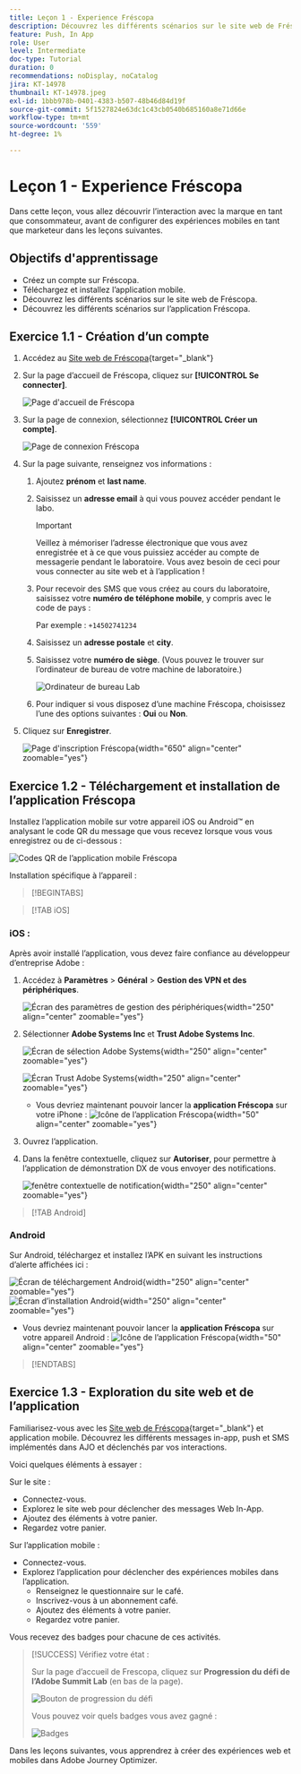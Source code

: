 ```yaml
---
title: Leçon 1 - Experience Fréscopa
description: Découvrez les différents scénarios sur le site web de Fréscopa.
feature: Push, In App
role: User
level: Intermediate
doc-type: Tutorial
duration: 0
recommendations: noDisplay, noCatalog
jira: KT-14978
thumbnail: KT-14978.jpeg
exl-id: 1bbb978b-0401-4383-b507-48b46d84d19f
source-git-commit: 5f1527824e63dc1c43cb0540b685160a8e71d66e
workflow-type: tm+mt
source-wordcount: '559'
ht-degree: 1%

---
```


# Leçon 1 - Experience Fréscopa

Dans cette leçon, vous allez découvrir l’interaction avec la marque en tant que consommateur, avant de configurer des expériences mobiles en tant que marketeur dans les leçons suivantes.

## Objectifs d&#39;apprentissage

* Créez un compte sur Fréscopa.
* Téléchargez et installez l’application mobile.
* Découvrez les différents scénarios sur le site web de Fréscopa.
* Découvrez les différents scénarios sur l’application Fréscopa.

## Exercice 1.1 - Création d’un compte

1. Accédez au [Site web de Fréscopa](https://dsn.adobe.com/p/adobe-summit-2024?token=eyJhbGciOiJIUzI1NiIsInR5cCI6IkpXVCJ9.eyJpZCI6ImFub255bW91cyIsImVtYWlsIjoiYW5vbnltb3VzQGFkb2JlLmNvbSIsImlzc3VlciI6InNoYXJlZC1saW5rIiwiYXJnb24iOnsiYWNjZXNzIjoicmVhZC1wcm9qZWN0IiwicHJvamVjdElkIjoiYWRvYmUtc3VtbWl0LTIwMjQifSwiaWF0IjoxNzEwNTI0MTIwLCJleHAiOjE3MTIzMzg1MjB9.q2uGVst6HjJw8SCWl-3pViNzepkdGnNCvGqZnbbkTsY){target="_blank"}

1. Sur la page d’accueil de Fréscopa, cliquez sur **[!UICONTROL Se connecter]**.

   ![Page d&#39;accueil de Fréscopa](/help/summit/l820-lab-workbook/assets/1-1-1-frescopa-homepage.png "Page d&#39;accueil de Fréscopa")

1. Sur la page de connexion, sélectionnez **[!UICONTROL Créer un compte]**.

   ![Page de connexion Fréscopa](/help/summit/l820-lab-workbook/assets/1-1-2-frescopa-sign-in-page.png "Connexion à Fréscopa")

1. Sur la page suivante, renseignez vos informations :

   1. Ajoutez **prénom** et **last name**.

   1. Saisissez un **adresse email** à qui vous pouvez accéder pendant le labo.

      >[!IMPORTANT]
      > Veillez à mémoriser l’adresse électronique que vous avez enregistrée et à ce que vous puissiez accéder au compte de messagerie pendant le laboratoire. Vous avez besoin de ceci pour vous connecter au site web et à l’application !

   1. Pour recevoir des SMS que vous créez au cours du laboratoire, saisissez votre **numéro de téléphone mobile**, y compris avec le code de pays :

      Par exemple : `+14502741234`

   1. Saisissez un **adresse postale** et **city**.

   1. Saisissez votre **numéro de siège**. (Vous pouvez le trouver sur l’ordinateur de bureau de votre machine de laboratoire.)

      ![Ordinateur de bureau Lab](/help/summit/l820-lab-workbook/assets/locate-seat-number.png)

   1. Pour indiquer si vous disposez d’une machine Fréscopa, choisissez l’une des options suivantes : **Oui** ou **Non**.

1. Cliquez sur **Enregistrer**.

   ![Page d&#39;inscription Fréscopa](/help/summit/l820-lab-workbook/assets/1-1-3-frescopa-registration-page.png){width="650" align="center" zoomable="yes"}

## Exercice 1.2 - Téléchargement et installation de l’application Fréscopa

Installez l’application mobile sur votre appareil iOS ou Android™ en analysant le code QR du message que vous recevez lorsque vous vous enregistrez ou de ci-dessous :

![Codes QR de l’application mobile Fréscopa](/help/summit/l820-lab-workbook/assets/1-2-1-qr-codes.png "Codes QR de l’application mobile Fréscopa")

Installation spécifique à l’appareil :

>[!BEGINTABS]

>[!TAB iOS]

### iOS :

Après avoir installé l’application, vous devez faire confiance au développeur d’entreprise Adobe :

1. Accédez à **Paramètres** > **Général** > **Gestion des VPN et des périphériques**.

   ![Écran des paramètres de gestion des périphériques](/help/summit/l820-lab-workbook/assets/1-2-2-device-management-screen.PNG "Écran des paramètres de gestion des périphériques"){width="250" align="center" zoomable="yes"}

1. Sélectionner **Adobe Systems Inc** et **Trust Adobe Systems Inc**.

   ![Écran de sélection Adobe Systems](/help/summit/l820-lab-workbook/assets/1-2-3-adobe-systems.PNG "Écran de sélection Adobe Systems"){width="250" align="center" zoomable="yes"}
   <br>

   ![Écran Trust Adobe Systems](/help/summit/l820-lab-workbook/assets/1-2-4-trust-adobe.PNG){width="250" align="center" zoomable="yes"}

   * Vous devriez maintenant pouvoir lancer la **application Fréscopa** sur votre iPhone : ![Icône de l’application Fréscopa](/help/summit/l820-lab-workbook/assets/1-2-app-icon.png){width="50" align="center" zoomable="yes"}


1. Ouvrez l’application.

1. Dans la fenêtre contextuelle, cliquez sur **Autoriser**, pour permettre à l’application de démonstration DX de vous envoyer des notifications.

   ![fenêtre contextuelle de notification](/help/summit/l820-lab-workbook/assets/1-2-allow-notifications.png){width="250" align="center" zoomable="yes"}

>[!TAB Android]

### Android

Sur Android, téléchargez et installez l’APK en suivant les instructions d’alerte affichées ici :

![Écran de téléchargement Android](/help/summit/l820-lab-workbook/assets/1-2-5-android-download.jpg "Écran de téléchargement Android"){width="250" align="center" zoomable="yes"}
<br>
![Écran d’installation Android](/help/summit/l820-lab-workbook/assets/1-2-6-android-installation.jpg){width="250" align="center" zoomable="yes"}

* Vous devriez maintenant pouvoir lancer la **application Fréscopa** sur votre appareil Android : ![Icône de l’application Fréscopa](/help/summit/l820-lab-workbook/assets/1-2-app-icon.png){width="50" align="center" zoomable="yes"}

>[!ENDTABS]

## Exercice 1.3 - Exploration du site web et de l’application

Familiarisez-vous avec les [Site web de Fréscopa](https://dsn.adobe.com/p/adobe-summit-2024?token=eyJhbGciOiJIUzI1NiIsInR5cCI6IkpXVCJ9.eyJpZCI6ImFub255bW91cyIsImVtYWlsIjoiYW5vbnltb3VzQGFkb2JlLmNvbSIsImlzc3VlciI6InNoYXJlZC1saW5rIiwiYXJnb24iOnsiYWNjZXNzIjoicmVhZC1wcm9qZWN0IiwicHJvamVjdElkIjoiYWRvYmUtc3VtbWl0LTIwMjQifSwiaWF0IjoxNzEwNTI0MTIwLCJleHAiOjE3MTIzMzg1MjB9.q2uGVst6HjJw8SCWl-3pViNzepkdGnNCvGqZnbbkTsY){target="_blank"}  et application mobile. Découvrez les différents messages in-app, push et SMS implémentés dans AJO et déclenchés par vos interactions.

Voici quelques éléments à essayer :

Sur le site :

* Connectez-vous.
* Explorez le site web pour déclencher des messages Web In-App.
* Ajoutez des éléments à votre panier.
* Regardez votre panier.

Sur l’application mobile :

* Connectez-vous.
* Explorez l’application pour déclencher des expériences mobiles dans l’application.
   * Renseignez le questionnaire sur le café.
   * Inscrivez-vous à un abonnement café.
   * Ajoutez des éléments à votre panier.
   * Regardez votre panier.

Vous recevez des badges pour chacune de ces activités.

>[!SUCCESS]
>Vérifiez votre état :
>
>Sur la page d’accueil de Frescopa, cliquez sur **Progression du défi de l’Adobe Summit Lab** (en bas de la page).
> 
>  ![Bouton de progression du défi](/help/summit/l820-lab-workbook/assets/1-3-challenge-progress-button.png)
>
> Vous pouvez voir quels badges vous avez gagné :
> 
> ![Badges](/help/summit/l820-lab-workbook/assets/1-3-badges.png)

Dans les leçons suivantes, vous apprendrez à créer des expériences web et mobiles dans Adobe Journey Optimizer.

[def]: /help/summit/l820-lab-workbook/assets/1-2-4-trust-adobe.PNG
